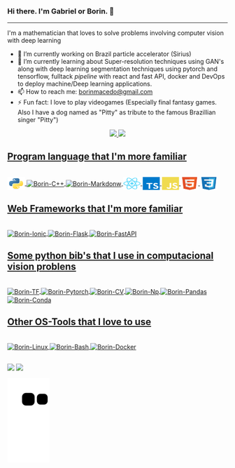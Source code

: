 ### Hi there. I'm Gabriel or Borin. 👋

---

I'm a mathematician that loves to solve problems involving computer vision with deep learning

- 🔭 I’m currently working on Brazil particle accelerator (Sirius)
- 🌱 I’m currently learning about Super-resolution techniques using GAN's along with deep learning segmentation techniques using pytorch and tensorflow, fulltack _pipeline_ with react and fast API, docker and DevOps to deploy machine/Deep learning applications.
- 📫 How to reach me: borinmacedo@gmail.com
- ⚡ Fun fact: I love to play videogames (Especially final fantasy games. Also I have a dog named as "Pitty" as tribute to the famous Brazillian singer "Pitty")

<div align="center">
  <a href="https://github.com/borin98">
  <img height="180em" src="https://github-readme-stats.vercel.app/api?username=borin98&show_icons=true&theme=dark&include_all_commits=true&count_private=true"/>
  <img height="180em" src="https://github-readme-stats.vercel.app/api/top-langs/?username=borin98&layout=compact&langs_count=7&theme=dark"/>
</div>
  
  ## Program language that I'm more familiar
  
<div style="display: inline_block"><br>
  <img align="center" alt="Borin-Python" height="30" width="40" src="https://raw.githubusercontent.com/devicons/devicon/master/icons/python/python-original.svg">
  <img align="center" alt="Borin-C++" height="30" width="40" src="https://cdn.jsdelivr.net/gh/devicons/devicon/icons/cplusplus/cplusplus-original.svg">
  <img align="center" alt="Borin-Markdonw" height="30" width="40" src="https://cdn.jsdelivr.net/gh/devicons/devicon/icons/markdown/markdown-original.svg">
  <img align="center" alt="Borin-React" height="30" width="40" src="https://raw.githubusercontent.com/devicons/devicon/master/icons/react/react-original.svg">
  <img align="center" alt="Borin-Ts" height="30" width="40" src="https://raw.githubusercontent.com/devicons/devicon/master/icons/typescript/typescript-plain.svg">
  <img align="center" alt="Borin-Js" height="30" width="40" src="https://raw.githubusercontent.com/devicons/devicon/master/icons/javascript/javascript-plain.svg">
  <img align="center" alt="Borin-HTML" height="30" width="40" src="https://raw.githubusercontent.com/devicons/devicon/master/icons/html5/html5-original.svg">
  <img align="center" alt="Borin-CSS" height="30" width="40" src="https://raw.githubusercontent.com/devicons/devicon/master/icons/css3/css3-original.svg">
</div>
  
  ## Web Frameworks that I'm more familiar
 <div style="display: inline_block"><br>
  <img align="center" alt="Borin-Ionic" height="30" width="40" src="https://cdn.jsdelivr.net/gh/devicons/devicon/icons/ionic/ionic-original.svg">
  <img align="center" alt="Borin-Flask" height="30" width="40" src="https://cdn.jsdelivr.net/gh/devicons/devicon/icons/flask/flask-original.svg">
  <img align="center" alt="Borin-FastAPI" height="30" width="40" src="https://cdn.jsdelivr.net/gh/devicons/devicon/icons/fastapi/fastapi-original.svg">
</div>
  
  ## Some python bib's that I use in computacional vision problens
 <div style="display: inline_block"><br>
  <img align="center" alt="Borin-TF" height="30" width="40" src="https://cdn.jsdelivr.net/gh/devicons/devicon/icons/tensorflow/tensorflow-original.svg">
  <img align="center" alt="Borin-Pytorch" height="30" width="40" src="https://cdn.jsdelivr.net/gh/devicons/devicon/icons/pytorch/pytorch-original.svg">
  <img align="center" alt="Borin-CV" height="30" width="40" src="https://cdn.jsdelivr.net/gh/devicons/devicon/icons/opencv/opencv-original.svg">
  <img align="center" alt="Borin-Np" height="30" width="40" src="https://cdn.jsdelivr.net/gh/devicons/devicon/icons/numpy/numpy-original.svg">
  <img align="center" alt="Borin-Pandas" height="30" width="40" src="https://cdn.jsdelivr.net/gh/devicons/devicon/icons/pandas/pandas-original.svg">
   <img align="center" alt="Borin-Conda" height="30" width="40" src="https://cdn.jsdelivr.net/gh/devicons/devicon/icons/anaconda/anaconda-original.svg">
</div>
  
  ## Other OS-Tools that I love to use
 <div style="display: inline_block"><br>
  <img align="center" alt="Borin-Linux" height="30" width="40" src="https://cdn.jsdelivr.net/gh/devicons/devicon/icons/linux/linux-original.svg">
  <img align="center" alt="Borin-Bash" height="30" width="40"src="https://cdn.jsdelivr.net/gh/devicons/devicon/icons/bash/bash-original.svg">
  <img align="center" alt="Borin-Docker" height="30" width="40" src="https://cdn.jsdelivr.net/gh/devicons/devicon/icons/docker/docker-original.svg">
</div>
   
   ##
 
<div> 
  <a href = "mailto:borinmacedo@gmail.com"><img src="https://img.shields.io/badge/-Gmail-%23333?style=for-the-badge&logo=gmail&logoColor=white" target="_blank"></a>
  <a href="https://www.linkedin.com/in/gabriel-borin-3b7b7a14b/" target="_blank"><img src="https://img.shields.io/badge/-LinkedIn-%230077B5?style=for-the-badge&logo=linkedin&logoColor=white" target="_blank"></a> 
 
  ![Snake animation](https://github.com/borin98/borin98/blob/output/github-contribution-grid-snake.svg)
 
</div>
